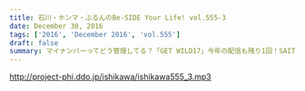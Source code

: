 ```yaml
---
title: 石川・ホンマ・ぶるんのBe-SIDE Your Life! vol.555-3
date: December 30, 2016
tags: ['2016', 'December 2016', 'vol.555']
draft: false
summary: マイナンバーってどう管理してる？「GET WILD17」今年の配信も残り1回！SAITO
---
```


http://project-phi.ddo.jp/ishikawa/ishikawa555_3.mp3
